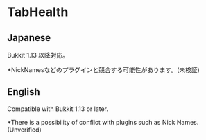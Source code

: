# TabHealth

## Japanese
Bukkit 1.13 以降対応。

*NickNamesなどのプラグインと競合する可能性があります。(未検証)


## English
Compatible with Bukkit 1.13 or later.

*There is a possibility of conflict with plugins such as Nick Names. (Unverified)
